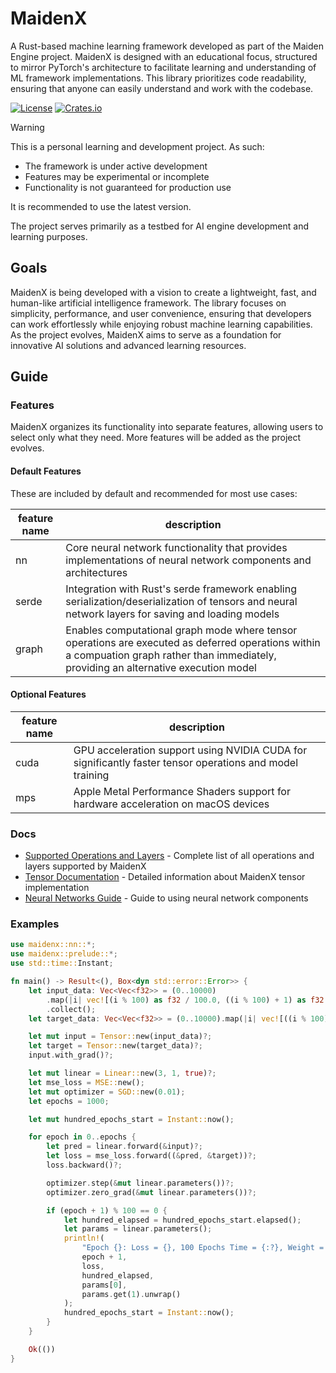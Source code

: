 # MaidenX

A Rust-based machine learning framework developed as part of the Maiden Engine project. MaidenX is designed with an educational focus, structured to mirror PyTorch's architecture to facilitate learning and understanding of ML framework implementations.
This library prioritizes code readability, ensuring that anyone can easily understand and work with the codebase.

[![License](https://img.shields.io/badge/license-BSD--3--Clause-blue.svg)](https://github.com/miniex/maidenx#license)
[![Crates.io](https://img.shields.io/crates/v/maidenx.svg)](https://crates.io/crates/maidenx)

> [!WARNING]
>
> This is a personal learning and development project. As such:
> - The framework is under active development
> - Features may be experimental or incomplete
> - Functionality is not guaranteed for production use
> 
> It is recommended to use the latest version.

The project serves primarily as a testbed for AI engine development and learning purposes.

## Goals

MaidenX is being developed with a vision to create a lightweight, fast, and human-like artificial intelligence framework.
The library focuses on simplicity, performance, and user convenience, ensuring that developers can work effortlessly while enjoying robust machine learning capabilities.
As the project evolves, MaidenX aims to serve as a foundation for innovative AI solutions and advanced learning resources.

## Guide

### Features

MaidenX organizes its functionality into separate features, allowing users to select only what they need. More features will be added as the project evolves.

#### Default Features

These are included by default and recommended for most use cases:

|feature name|description|
|-|-|
|nn|Core neural network functionality that provides implementations of neural network components and architectures|
|serde|Integration with Rust's serde framework enabling serialization/deserialization of tensors and neural network layers for saving and loading models|
|graph|Enables computational graph mode where tensor operations are executed as deferred operations within a compuation graph rather than immediately, providing an alternative execution model|

#### Optional Features

|feature name|description|
|-|-|
|cuda|GPU acceleration support using NVIDIA CUDA for significantly faster tensor operations and model training|
|mps|Apple Metal Performance Shaders support for hardware acceleration on macOS devices|

### Docs

- [Supported Operations and Layers](docs/supported.md) - Complete list of all operations and layers supported by MaidenX
- [Tensor Documentation](docs/tensor.md) - Detailed information about MaidenX tensor implementation
- [Neural Networks Guide](docs/neural-networks.md) - Guide to using neural network components

### Examples

```rust
use maidenx::nn::*;
use maidenx::prelude::*;
use std::time::Instant;

fn main() -> Result<(), Box<dyn std::error::Error>> {
    let input_data: Vec<Vec<f32>> = (0..10000)
        .map(|i| vec![(i % 100) as f32 / 100.0, ((i % 100) + 1) as f32 / 100.0, ((i % 100) + 2) as f32 / 100.0])
        .collect();
    let target_data: Vec<Vec<f32>> = (0..10000).map(|i| vec![((i % 100) * 10) as f32 / 1000.0]).collect();

    let mut input = Tensor::new(input_data)?;
    let target = Tensor::new(target_data)?;
    input.with_grad()?;

    let mut linear = Linear::new(3, 1, true)?;
    let mse_loss = MSE::new();
    let mut optimizer = SGD::new(0.01);
    let epochs = 1000;

    let mut hundred_epochs_start = Instant::now();

    for epoch in 0..epochs {
        let pred = linear.forward(&input)?;
        let loss = mse_loss.forward((&pred, &target))?;
        loss.backward()?;

        optimizer.step(&mut linear.parameters())?;
        optimizer.zero_grad(&mut linear.parameters())?;

        if (epoch + 1) % 100 == 0 {
            let hundred_elapsed = hundred_epochs_start.elapsed();
            let params = linear.parameters();
            println!(
                "Epoch {}: Loss = {}, 100 Epochs Time = {:?}, Weight = {}, Bias = {}",
                epoch + 1,
                loss,
                hundred_elapsed,
                params[0],
                params.get(1).unwrap()
            );
            hundred_epochs_start = Instant::now();
        }
    }

    Ok(())
}
```
